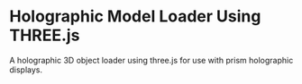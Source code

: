 # Holographic Model Loader Using THREE.js

A holographic 3D object loader using three.js for use with prism holographic displays.
